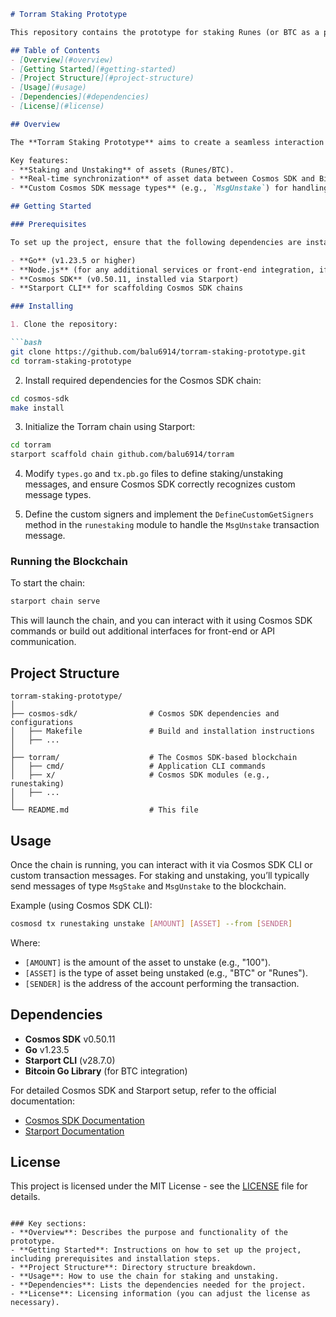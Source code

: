 
```markdown
# Torram Staking Prototype

This repository contains the prototype for staking Runes (or BTC as a placeholder) on a custom Cosmos SDK blockchain called **Torram**. The goal is to create a decentralized application that allows staking and unstaking of assets (Runes/BTC) on the Cosmos SDK chain, with transactional information being visible on both the Cosmos SDK chain and the Bitcoin network.

## Table of Contents
- [Overview](#overview)
- [Getting Started](#getting-started)
- [Project Structure](#project-structure)
- [Usage](#usage)
- [Dependencies](#dependencies)
- [License](#license)

## Overview

The **Torram Staking Prototype** aims to create a seamless interaction between the Bitcoin network and the Cosmos SDK chain. The prototype allows users to stake Runes (or BTC in this case) and track the staked assets across both networks. Upon unstaking, the status of the transaction is reflected in both networks as well.

Key features:
- **Staking and Unstaking** of assets (Runes/BTC).
- **Real-time synchronization** of asset data between Cosmos SDK and Bitcoin networks.
- **Custom Cosmos SDK message types** (e.g., `MsgUnstake`) for handling staking/unstaking transactions.

## Getting Started

### Prerequisites

To set up the project, ensure that the following dependencies are installed on your machine:

- **Go** (v1.23.5 or higher)
- **Node.js** (for any additional services or front-end integration, if applicable)
- **Cosmos SDK** (v0.50.11, installed via Starport)
- **Starport CLI** for scaffolding Cosmos SDK chains

### Installing

1. Clone the repository:

```bash
git clone https://github.com/balu6914/torram-staking-prototype.git
cd torram-staking-prototype
```

2. Install required dependencies for the Cosmos SDK chain:

```bash
cd cosmos-sdk
make install
```

3. Initialize the Torram chain using Starport:

```bash
cd torram
starport scaffold chain github.com/balu6914/torram
```

4. Modify `types.go` and `tx.pb.go` files to define staking/unstaking messages, and ensure Cosmos SDK correctly recognizes custom message types.

5. Define the custom signers and implement the `DefineCustomGetSigners` method in the `runestaking` module to handle the `MsgUnstake` transaction message.

### Running the Blockchain

To start the chain:

```bash
starport chain serve
```

This will launch the chain, and you can interact with it using Cosmos SDK commands or build out additional interfaces for front-end or API communication.

## Project Structure

```
torram-staking-prototype/
│
├── cosmos-sdk/                # Cosmos SDK dependencies and configurations
│   ├── Makefile               # Build and installation instructions
│   ├── ...
│
├── torram/                    # The Cosmos SDK-based blockchain
│   ├── cmd/                   # Application CLI commands
│   ├── x/                     # Cosmos SDK modules (e.g., runestaking)
│   ├── ...
│
└── README.md                  # This file
```

## Usage

Once the chain is running, you can interact with it via Cosmos SDK CLI or custom transaction messages. For staking and unstaking, you’ll typically send messages of type `MsgStake` and `MsgUnstake` to the blockchain.

Example (using Cosmos SDK CLI):

```bash
cosmosd tx runestaking unstake [AMOUNT] [ASSET] --from [SENDER]
```

Where:
- `[AMOUNT]` is the amount of the asset to unstake (e.g., "100").
- `[ASSET]` is the type of asset being unstaked (e.g., "BTC" or "Runes").
- `[SENDER]` is the address of the account performing the transaction.

## Dependencies

- **Cosmos SDK** v0.50.11
- **Go** v1.23.5
- **Starport CLI** (v28.7.0)
- **Bitcoin Go Library** (for BTC integration)

For detailed Cosmos SDK and Starport setup, refer to the official documentation:
- [Cosmos SDK Documentation](https://docs.cosmos.network/v0.50/learn)
- [Starport Documentation](https://docs.starport.network)

## License

This project is licensed under the MIT License - see the [LICENSE](LICENSE) file for details.
```

### Key sections:
- **Overview**: Describes the purpose and functionality of the prototype.
- **Getting Started**: Instructions on how to set up the project, including prerequisites and installation steps.
- **Project Structure**: Directory structure breakdown.
- **Usage**: How to use the chain for staking and unstaking.
- **Dependencies**: Lists the dependencies needed for the project.
- **License**: Licensing information (you can adjust the license as necessary).
